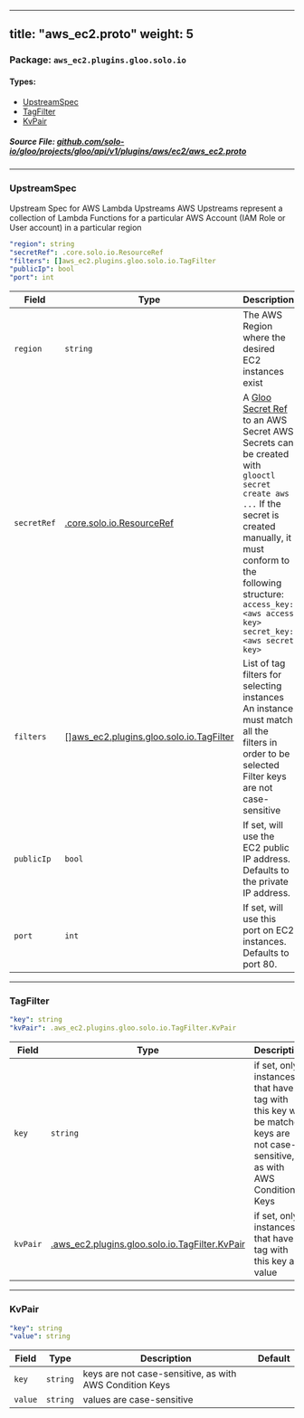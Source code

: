 
---
title: "aws_ec2.proto"
weight: 5
---

<!-- Code generated by solo-kit. DO NOT EDIT. -->


### Package: `aws_ec2.plugins.gloo.solo.io` 
#### Types:


- [UpstreamSpec](#upstreamspec)
- [TagFilter](#tagfilter)
- [KvPair](#kvpair)
  



##### Source File: [github.com/solo-io/gloo/projects/gloo/api/v1/plugins/aws/ec2/aws_ec2.proto](https://github.com/solo-io/gloo/blob/master/projects/gloo/api/v1/plugins/aws/ec2/aws_ec2.proto)





---
### UpstreamSpec

 
Upstream Spec for AWS Lambda Upstreams
AWS Upstreams represent a collection of Lambda Functions for a particular AWS Account (IAM Role or User account)
in a particular region

```yaml
"region": string
"secretRef": .core.solo.io.ResourceRef
"filters": []aws_ec2.plugins.gloo.solo.io.TagFilter
"publicIp": bool
"port": int

```

| Field | Type | Description | Default |
| ----- | ---- | ----------- |----------- | 
| `region` | `string` | The AWS Region where the desired EC2 instances exist |  |
| `secretRef` | [.core.solo.io.ResourceRef](../../../../../../../../../solo-kit/api/v1/ref.proto.sk#resourceref) | A [Gloo Secret Ref](https://gloo.solo.io/introduction/concepts/#Secrets) to an AWS Secret AWS Secrets can be created with `glooctl secret create aws ...` If the secret is created manually, it must conform to the following structure: ``` access_key: <aws access key> secret_key: <aws secret key> ``` |  |
| `filters` | [[]aws_ec2.plugins.gloo.solo.io.TagFilter](../aws_ec2.proto.sk#tagfilter) | List of tag filters for selecting instances An instance must match all the filters in order to be selected Filter keys are not case-sensitive |  |
| `publicIp` | `bool` | If set, will use the EC2 public IP address. Defaults to the private IP address. |  |
| `port` | `int` | If set, will use this port on EC2 instances. Defaults to port 80. |  |




---
### TagFilter



```yaml
"key": string
"kvPair": .aws_ec2.plugins.gloo.solo.io.TagFilter.KvPair

```

| Field | Type | Description | Default |
| ----- | ---- | ----------- |----------- | 
| `key` | `string` | if set, only instances that have a tag with this key will be matched keys are not case-sensitive, as with AWS Condition Keys |  |
| `kvPair` | [.aws_ec2.plugins.gloo.solo.io.TagFilter.KvPair](../aws_ec2.proto.sk#kvpair) | if set, only instances that have a tag with this key and value |  |




---
### KvPair



```yaml
"key": string
"value": string

```

| Field | Type | Description | Default |
| ----- | ---- | ----------- |----------- | 
| `key` | `string` | keys are not case-sensitive, as with AWS Condition Keys |  |
| `value` | `string` | values are case-sensitive |  |





<!-- Start of HubSpot Embed Code -->
<script type="text/javascript" id="hs-script-loader" async defer src="//js.hs-scripts.com/5130874.js"></script>
<!-- End of HubSpot Embed Code -->
